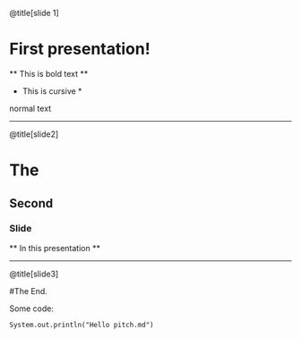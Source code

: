 @title[slide 1]

# First presentation!

** This is bold text **
* This is cursive *

normal text

---

@title[slide2]

# The

## Second

### Slide 

** In this presentation **

---

@title[slide3]

#The End.

Some code:
```
System.out.println("Hello pitch.md")
``` 
